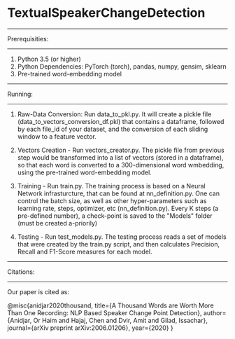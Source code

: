 # TextualSpeakerChangeDetection

*************************************
Prerequisities:
*************************************
1. Python 3.5 (or higher)
2. Python Dependencies: PyTorch (torch), pandas, numpy, gensim, sklearn
3. Pre-trained word-embedding model

*************************************
Running:
*************************************
1. Raw-Data Conversion: Run data_to_pkl.py. 
It will create a pickle file (data_to_vectors_conversion_df.pkl) that contains a dataframe, 
followed by each file_id of your dataset, and the conversion of each sliding window to a feature vector.

2. Vectors Creation - Run vectors_creator.py.
The pickle file from previous step would be transformed into a list of vectors (stored in a dataframe),
so that each word is converted to a 300-dimensional word wmbedding, using the pre-trained word-embedding model.

3. Training - Run train.py.
The training process is based on a Neural Network infrasturcture, that can be found at nn_definition.py.
One can control the batch size, as well as other hyper-parameters such as learning rate, steps, optimizer, etc (nn_definition.py).
Every K steps (a pre-defined number), a check-point is saved to the "Models" folder (must be created a-priorily)

4. Testing - Run test_models.py.
The testing process reads a set of models that were created by the train.py script, 
and then calculates Precision, Recall and F1-Score measures for each model. 


*************************************
Citations:
*************************************
Our paper is cited as:

@misc{anidjar2020thousand,
        title={A Thousand Words are Worth More Than One Recording: NLP Based Speaker Change Point Detection},
        author={Anidjar, Or Haim and Hajaj, Chen and Dvir, Amit and Gilad, Issachar},
        journal={arXiv preprint arXiv:2006.01206},
        year={2020}
}
